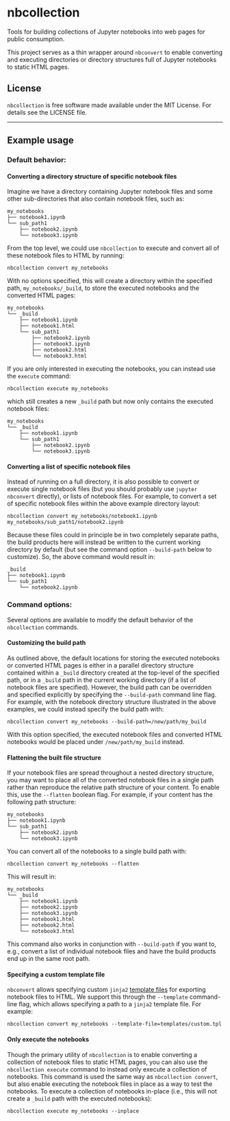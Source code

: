 # nbcollection

Tools for building collections of Jupyter notebooks into web pages for public
consumption.

This project serves as a thin wrapper around `nbconvert` to enable converting
and executing directories or directory structures full of Jupyter notebooks to
static HTML pages.

## License

`nbcollection` is free software made available under the MIT License. For details
see the LICENSE file.

--------

## Example usage

### Default behavior:

#### Converting a directory structure of specific notebook files

Imagine we have a directory containing Jupyter notebook files and some other
sub-directories that also contain notebook files, such as:

    my_notebooks
    ├── notebook1.ipynb
    └── sub_path1
        ├── notebook2.ipynb
        └── notebook3.ipynb

From the top level, we could use `nbcollection` to execute and convert all of these
notebook files to HTML by running:

    nbcollection convert my_notebooks

With no options specified, this will create a directory within the specified
path, `my_notebooks/_build`, to store the executed notebooks and the converted
HTML pages:

    my_notebooks
    └── _build
        ├── notebook1.ipynb
        ├── notebook1.html
        └── sub_path1
            ├── notebook2.ipynb
            ├── notebook3.ipynb
            ├── notebook2.html
            └── notebook3.html

If you are only interested in executing the notebooks, you can instead use the
`execute` command:

    nbcollection execute my_notebooks

which still creates a new `_build` path but now only contains the executed
notebook files:

    my_notebooks
    └── _build
        ├── notebook1.ipynb
        └── sub_path1
            ├── notebook2.ipynb
            └── notebook3.ipynb


#### Converting a list of specific notebook files

Instead of running on a full directory, it is also possible to convert or
execute single notebook files (but you should probably use `jupyter nbconvert`
directly), or lists of notebook files. For example, to convert a set of specific
notebook files within the above example directory layout:

    nbcollection convert my_notebooks/notebook1.ipynb my_notebooks/sub_path1/notebook2.ipynb

Because these files could in principle be in two completely separate paths, the
build products here will instead be written to the current working directory by
default (but see the command option `--build-path` below to customize). So, the
above command would result in:

    _build
    ├── notebook1.ipynb
    └── sub_path1
        └── notebook2.ipynb


### Command options:

Several options are available to modify the default behavior of the `nbcollection`
commands.

#### Customizing the build path

As outlined above, the default locations for storing the executed notebooks or
converted HTML pages is either in a parallel directory structure contained
within a `_build` directory created at the top-level of the specified path, or
in a `_build` path in the current working directory (if a list of notebook files
are specified). However, the build path can be overridden and specified
explicitly by specifying the `--build-path` command line flag. For example, with
the notebook directory structure illustrated in the above examples, we could
instead specify the build path with:

    nbcollection convert my_notebooks --build-path=/new/path/my_build

With this option specified, the executed notebook files and converted HTML
notebooks would be placed under `/new/path/my_build` instead.


#### Flattening the built file structure

If your notebook files are spread throughout a nested directory structure, you
may want to place all of the converted notebook files in a single path rather
than reproduce the relative path structure of your content. To enable this, use
the `--flatten` boolean flag. For example, if your content has the following
path structure:

    my_notebooks
    ├── notebook1.ipynb
    └── sub_path1
        ├── notebook2.ipynb
        └── notebook3.ipynb

You can convert all of the notebooks to a single build path with:

    nbcollection convert my_notebooks --flatten

This will result in:

    my_notebooks
    └── _build
        ├── notebook1.ipynb
        ├── notebook2.ipynb
        ├── notebook3.ipynb
        ├── notebook1.html
        ├── notebook2.html
        └── notebook3.html

This command also works in conjunction with `--build-path` if you want to, e.g.,
convert a list of individual notebook files and have the build products end up
in the same root path.


#### Specifying a custom template file

`nbconvert` allows specifying custom `jinja2` [template
files](https://nbconvert.readthedocs.io/en/latest/customizing.html) for
exporting notebook files to HTML. We support this through the `--template`
command-line flag, which allows specifying a path to a `jinja2` template file.
For example:

    nbcollection convert my_notebooks --template-file=templates/custom.tpl


#### Only execute the notebooks

Though the primary utility of `nbcollection` is to enable converting a collection of
notebook files to static HTML pages, you can also use the `nbcollection execute`
command to instead only execute a collection of notebooks. This command is used
the same way as `nbcollection convert`, but also enable executing the notebook files
in place as a way to test the notebooks. To execute a collection of notebooks
in-place (i.e., this will not create a `_build` path with the executed
notebooks):

    nbcollection execute my_notebooks --inplace
